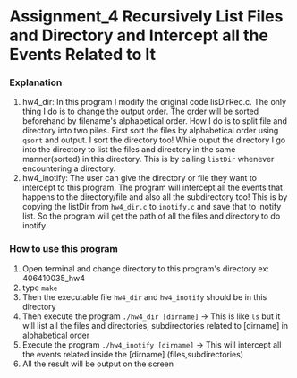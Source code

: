 # Assignment_4 Recursively List Files and Directory and Intercept all the Events Related to It

### Explanation

1. hw4_dir: In this program I modify the original code lisDirRec.c. The only thing I do is to change the output order. The order will be sorted beforehand by filename's alphabetical order. How I do is to split file and directory into two piles. First sort the files by alphabetical order using `qsort` and output. I sort the directory too! While ouput the directory I go into the directory to list the files and directory in the same manner(sorted) in this directory. This is by calling `listDir` whenever encountering a directory.
2. hw4_inotify: The user can give the directory or file they want to intercept to this program. The program will intercept all the events that happens to the directory/file and also all the subdirectory too! This is by copying the listDir from `hw4_dir.c` to `inotify.c` and save that to inotify list. So the program will get the path of all the files and directory to do inotify.

### How to use this program
1. Open terminal and change directory to this program's directory ex: 406410035_hw4
2. type `make`
3. Then the executable file `hw4_dir` and `hw4_inotify` should be in this directory
4. Then execute the program `./hw4_dir [dirname]` -> This is like `ls` but it will list all the files and directories, subdirectories related to [dirname] in alphabetical order
5. Execute the program `./hw4_inotify [dirname]` -> This will intercept all the events related inside the [dirname] (files,subdirectories)
6. All the result will be output on the screen

